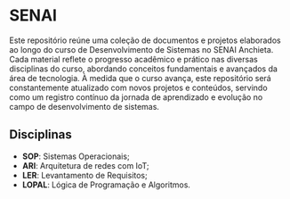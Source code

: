 # SENAI

Este repositório reúne uma coleção de documentos e projetos elaborados ao longo do curso de Desenvolvimento de Sistemas no SENAI Anchieta. Cada material reflete o progresso acadêmico e prático nas diversas disciplinas do curso, abordando conceitos fundamentais e avançados da área de tecnologia. À medida que o curso avança, este repositório será constantemente atualizado com novos projetos e conteúdos, servindo como um registro contínuo da jornada de aprendizado e evolução no campo de desenvolvimento de sistemas.

## Disciplinas 

- **SOP**: Sistemas Operacionais;
- **ARI**: Arquitetura de redes com IoT;
- **LER**: Levantamento de Requisitos;
- **LOPAL**: Lógica de Programação e Algoritmos.

